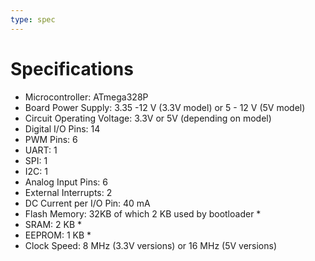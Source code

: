 ```yaml
---
type: spec
---
```


# Specifications

- Microcontroller: ATmega328P
- Board Power Supply: 3.35 -12 V (3.3V model) or 5 - 12 V (5V model)
- Circuit Operating Voltage: 3.3V or 5V (depending on model)
- Digital I/O Pins: 14
- PWM Pins: 6
- UART: 1
- SPI: 1
- I2C: 1
- Analog Input Pins: 6
- External Interrupts: 2
- DC Current per I/O Pin: 40 mA
- Flash Memory: 32KB of which 2 KB used by bootloader *
- SRAM: 2 KB *
- EEPROM: 1 KB *
- Clock Speed: 8 MHz (3.3V versions) or 16 MHz (5V versions)
